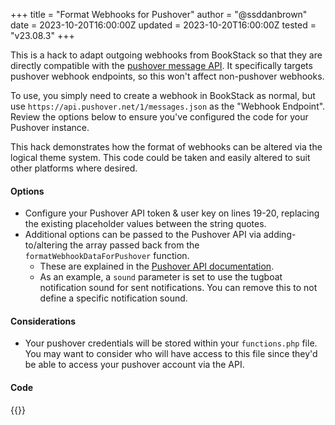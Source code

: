 +++
title = "Format Webhooks for Pushover"
author = "@ssddanbrown"
date = 2023-10-20T16:00:00Z
updated = 2023-10-20T16:00:00Z
tested = "v23.08.3"
+++

This is a hack to adapt outgoing webhooks from BookStack so that they are directly compatible with the [pushover message API](https://pushover.net/api#messages).
It specifically targets pushover webhook endpoints, so this won't affect non-pushover webhooks.

To use, you simply need to create a webhook in BookStack as normal, but use `https://api.pushover.net/1/messages.json` as the "Webhook Endpoint".
Review the options below to ensure you've configured the code for your Pushover instance.

This hack demonstrates how the format of webhooks can be altered via the logical theme system. This code could be taken and easily altered to suit other platforms where desired.

#### Options

- Configure your Pushover API token & user key on lines 19-20, replacing the existing placeholder values between the string quotes.
- Additional options can be passed to the Pushover API via adding-to/altering the array passed back from the `formatWebhookDataForPushover` function.
  - These are explained in the [Pushover API documentation](https://pushover.net/api).
  - As an example, a `sound` parameter is set to use the tugboat notification sound for sent notifications. You can remove this to not define a specific notification sound.

#### Considerations

- Your pushover credentials will be stored within your `functions.php` file. You may want to consider who will have access to this file since they'd be able to access your pushover account via the API.

#### Code

{{<hack file="functions.php" type="logical">}}
